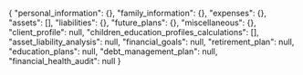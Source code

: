 {
  "personal_information": {},
  "family_information": {},
  "expenses": {},
  "assets": [],
  "liabilities": {},
  "future_plans": {},
  "miscellaneous": {},
  "client_profile": null,
  "children_education_profiles_calculations": [],
  "asset_liability_analysis": null,
  "financial_goals": null,
  "retirement_plan": null,
  "education_plans": null,
  "debt_management_plan": null,
  "financial_health_audit": null
}